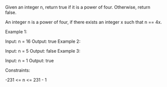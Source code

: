 Given an integer n, return true if it is a power of four. Otherwise, return false.

An integer n is a power of four, if there exists an integer x such that n == 4x.

 

Example 1:

Input: n = 16
Output: true
Example 2:

Input: n = 5
Output: false
Example 3:

Input: n = 1
Output: true
 

Constraints:

-231 <= n <= 231 - 1